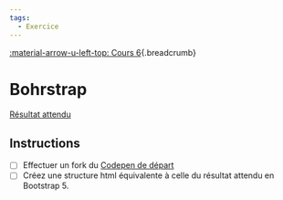 ```yaml
---
tags:
  - Exercice
---
```


[:material-arrow-u-left-top: Cours 6](../cours06.md){.breadcrumb}

# Bohrstrap

[Résultat attendu](https://codepen.io/tim-momo/live/ZEgGepX/518911fb25099b6d8f12a71d73c7d4c5)

## Instructions

- [ ] Effectuer un fork du [Codepen de départ](https://codepen.io/tim-momo/pen/oNKXZYJ)
- [ ] Créez une structure html équivalente à celle du résultat attendu en Bootstrap 5.
